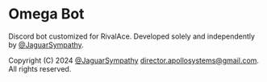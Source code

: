# Omega Bot
Discord bot customized for RivalAce.
Developed solely and independently by [@JaguarSympathy](https://www.github.com/jaguarsympathy).

Copyright (C) 2024 [@JaguarSympathy](https://www.github.com/jaguarsympathy) <director.apollosystems@gmail.com>. All rights reserved.
